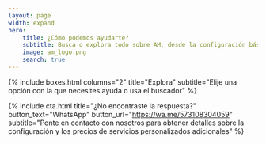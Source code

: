```yaml
---
layout: page
width: expand
hero:
    title: ¿Cómo podemos ayudarte?
    subtitle: Busca o explora todo sobre AM, desde la configuración básica hasta la personalización
    image: am_logo.png
    search: true
---
```


{% include boxes.html columns="2" title="Explora" subtitle="Elije una opción con la que necesites ayuda o usa el buscador" %}

<!-- {% include featured.html tag="featured" title="Artículos populares" subtitle="Artículos destacados seleccionados para comenzar rápidamente en AM" %} -->

<!-- {% include videos.html columns="2" title="Video Tutoriales" subtitle="Sigue estos videos para comenzar rápidamente con AM" %} -->

<!-- {% include faqs.html multiple="true" title="Preguntas frecuentes" category="presale" subtitle="Encuentra respuestas rápidas a preguntas frecuentes de preventa realizadas por los clientes" %} -->

<!-- {% include team.html authors="evan, john, sara, alex, tom, daniel" title="Estamos aquí para ayudar" subtitle="Nuestro equipo está a solo un correo electrónico listo para responder sus preguntas" %} -->

{% include cta.html title="¿No encontraste la respuesta?" button_text="WhatsApp" button_url="https://wa.me/573108304059" subtitle="Ponte en contacto con nosotros para obtener detalles sobre la configuración y los precios de servicios personalizados adicionales" %}

